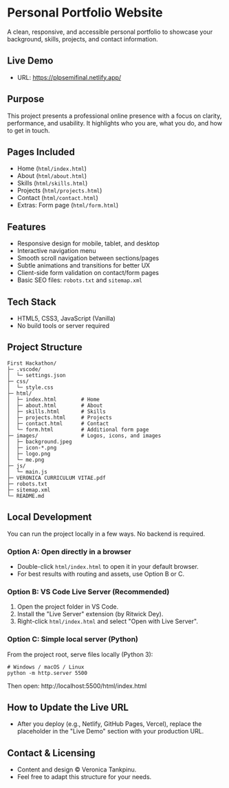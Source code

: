 # Personal Portfolio Website

A clean, responsive, and accessible personal portfolio to showcase your background, skills, projects, and contact information.

## Live Demo

- URL: https://plpsemifinal.netlify.app/

## Purpose

This project presents a professional online presence with a focus on clarity, performance, and usability. It highlights who you are, what you do, and how to get in touch.

## Pages Included

- Home (`html/index.html`)
- About (`html/about.html`)
- Skills (`html/skills.html`)
- Projects (`html/projects.html`)
- Contact (`html/contact.html`)
- Extras: Form page (`html/form.html`)

## Features

- Responsive design for mobile, tablet, and desktop
- Interactive navigation menu
- Smooth scroll navigation between sections/pages
- Subtle animations and transitions for better UX
- Client-side form validation on contact/form pages
- Basic SEO files: `robots.txt` and `sitemap.xml`

## Tech Stack

- HTML5, CSS3, JavaScript (Vanilla)
- No build tools or server required

## Project Structure

```
First Hackathon/
├─ .vscode/
│  └─ settings.json
├─ css/
│  └─ style.css
├─ html/
│  ├─ index.html        # Home
│  ├─ about.html        # About
│  ├─ skills.html       # Skills
│  ├─ projects.html     # Projects
│  ├─ contact.html      # Contact
│  └─ form.html         # Additional form page
├─ images/              # Logos, icons, and images
│  ├─ background.jpeg
│  ├─ icon-*.png
│  ├─ logo.png
│  └─ me.png
├─ js/
│  └─ main.js
├─ VERONICA CURRICULUM VITAE.pdf
├─ robots.txt
├─ sitemap.xml
└─ README.md
```

## Local Development

You can run the project locally in a few ways. No backend is required.

### Option A: Open directly in a browser

- Double-click `html/index.html` to open it in your default browser.
- For best results with routing and assets, use Option B or C.

### Option B: VS Code Live Server (Recommended)

1. Open the project folder in VS Code.
2. Install the "Live Server" extension (by Ritwick Dey).
3. Right-click `html/index.html` and select "Open with Live Server".

### Option C: Simple local server (Python)

From the project root, serve files locally (Python 3):

```
# Windows / macOS / Linux
python -m http.server 5500
```

Then open: http://localhost:5500/html/index.html

## How to Update the Live URL

- After you deploy (e.g., Netlify, GitHub Pages, Vercel), replace the placeholder in the "Live Demo" section with your production URL.

## Contact & Licensing

- Content and design © Veronica Tankpinu.
- Feel free to adapt this structure for your needs.

